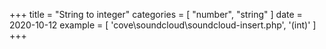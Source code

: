+++
title = "String to integer"
categories = [ "number", "string" ]
date = 2020-10-12
example = [
   'cove\soundcloud\soundcloud-insert.php', '(int)'
]
+++
